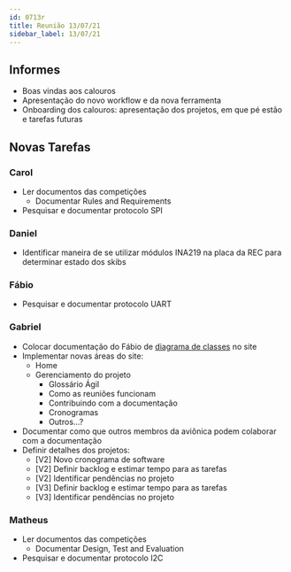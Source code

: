 ```yaml
---
id: 0713r
title: Reunião 13/07/21
sidebar_label: 13/07/21
---
```


## Informes
- Boas vindas aos calouros
- Apresentação do novo workflow e da nova ferramenta
- Onboarding dos calouros: apresentação dos projetos, em que pé estão e tarefas futuras

## Novas Tarefas
### Carol
- Ler documentos das competições
    - Documentar Rules and Requirements
- Pesquisar e documentar protocolo SPI

### Daniel
- Identificar maneira de se utilizar módulos INA219 na placa da REC para determinar estado dos skibs

### Fábio
- Pesquisar e documentar protocolo UART

### Gabriel
- Colocar documentação do Fábio de [diagrama de classes](https://docs.google.com/document/d/1YTIWv5oWIxzsn3cbMq72Teme_9H2O9jkJknZIlJi8Pc/edit) no site
- Implementar novas áreas do site:
    - Home
    - Gerenciamento do projeto
        - Glossário Ágil
        - Como as reuniões funcionam
        - Contribuindo com a documentação
        - Cronogramas
        - Outros...?
- Documentar como que outros membros da aviônica podem colaborar com a documentação
- Definir detalhes dos projetos:
    - [V2] Novo cronograma de software
    - [V2] Definir backlog e estimar tempo para as tarefas 
    - [V2] Identificar pendências no projeto
    - [V3] Definir backlog e estimar tempo para as tarefas
    - [V3] Identificar pendências no projeto

### Matheus
- Ler documentos das competições
    - Documentar Design, Test and Evaluation
- Pesquisar e documentar protocolo I2C